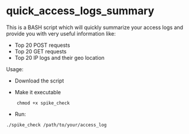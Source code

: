 # quick_access_logs_summary

This is a BASH script which will quickly summarize your access logs and provide you with very useful information like:
- Top 20 POST requests
- Top 20 GET requests
- Top 20 IP logs and their geo location

Usage:

- Download the script

- Make it executable
```
    chmod +x spike_check
```
- Run:
```
./spike_check /path/to/your/access_log
```
